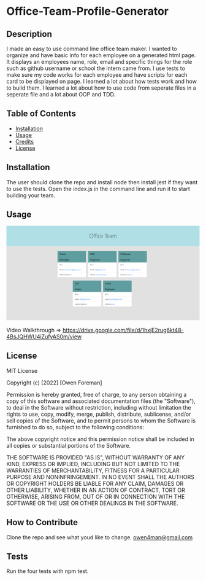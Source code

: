 # Office-Team-Profile-Generator

## Description

I made an easy to use command line office team maker. I wanted to organize and have basic info for each employee on a generated html page. It displays an employees name, role, email and specific things for the role such as github username or school the intern came from. I use tests to make sure my code works for each employee and have scripts for each card to be displayed on page. I learned a lot about how tests work and how to build them. I learned a lot about how to use code from seperate files in a seperate file and a lot about OOP and TDD. 

## Table of Contents

- [Installation](#installation)
- [Usage](#usage)
- [Credits](#credits)
- [License](#license)

## Installation

The user should clone the repo and install node then install jest if they want to use the tests. Open the index.js in the command line and run it to start building your team. 

## Usage
![](assets/images/screencapture-file-C-Users-owen-Desktop-Bootcamp-Homework-Team-Profile-Generator-Office-Team-Page-html-2022-04-11-20_50_13.png)

Video Walkthrough => https://drive.google.com/file/d/1hxjE2rug6kt48-4BsJQHWU4iZufyAS0m/view

## License

MIT License

Copyright (c) [2022] [Owen Foreman]

Permission is hereby granted, free of charge, to any person obtaining a copy
of this software and associated documentation files (the "Software"), to deal
in the Software without restriction, including without limitation the rights
to use, copy, modify, merge, publish, distribute, sublicense, and/or sell
copies of the Software, and to permit persons to whom the Software is
furnished to do so, subject to the following conditions:

The above copyright notice and this permission notice shall be included in all
copies or substantial portions of the Software.

THE SOFTWARE IS PROVIDED "AS IS", WITHOUT WARRANTY OF ANY KIND, EXPRESS OR
IMPLIED, INCLUDING BUT NOT LIMITED TO THE WARRANTIES OF MERCHANTABILITY,
FITNESS FOR A PARTICULAR PURPOSE AND NONINFRINGEMENT. IN NO EVENT SHALL THE
AUTHORS OR COPYRIGHT HOLDERS BE LIABLE FOR ANY CLAIM, DAMAGES OR OTHER
LIABILITY, WHETHER IN AN ACTION OF CONTRACT, TORT OR OTHERWISE, ARISING FROM,
OUT OF OR IN CONNECTION WITH THE SOFTWARE OR THE USE OR OTHER DEALINGS IN THE
SOFTWARE.

## How to Contribute

Clone the repo and see what youd like to change.
owen4man@gmail.com

## Tests

Run the four tests with npm test. 